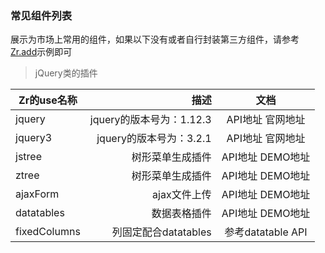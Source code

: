 ### 常见组件列表

展示为市场上常用的组件，如果以下没有或者自行封装第三方组件，请参考[Zr.add](//github.com/guguaihaha/zr-engine/issues/5)示例即可

> jQuery类的插件

| Zr的use名称 | 描述   |  文档  |
| --------    | -----: | :----:  |
| jquery      | jquery的版本号为：1.12.3  |   API地址 官网地址  |
| jquery3      | jquery的版本号为：3.2.1  |   API地址 官网地址  |
| jstree      | 树形菜单生成插件  |   API地址 DEMO地址  |
| ztree       | 树形菜单生成插件  |   API地址 DEMO地址  |
| ajaxForm       | ajax文件上传  |   API地址 DEMO地址  |
| datatables       | 数据表格插件  |   API地址 DEMO地址  |
| fixedColumns       | 列固定配合datatables  |   参考datatable API  |

